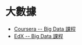 # 大數據

* [Coursera -- Big Data 課程](https://www.coursera.org/courses?query=big%20data&page=1)
* [EdX -- Big Data 課程](https://www.edx.org/learn/big-data)
